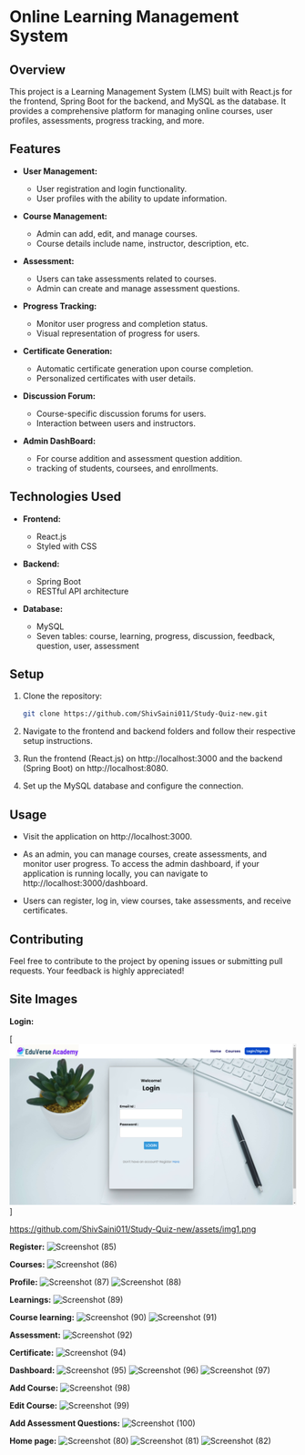 # Online Learning Management System

## Overview

This project is a Learning Management System (LMS) built with React.js for the frontend, Spring Boot for the backend, and MySQL as the database. It provides a comprehensive platform for managing online courses, user profiles, assessments, progress tracking, and more.

## Features

- **User Management:**
  - User registration and login functionality.
  - User profiles with the ability to update information.

- **Course Management:**
  - Admin can add, edit, and manage courses.
  - Course details include name, instructor, description, etc.
  
- **Assessment:**
  - Users can take assessments related to courses.
  - Admin can create and manage assessment questions.

- **Progress Tracking:**
  - Monitor user progress and completion status.
  - Visual representation of progress for users.

- **Certificate Generation:**
  - Automatic certificate generation upon course completion.
  - Personalized certificates with user details.

- **Discussion Forum:**
  - Course-specific discussion forums for users.
  - Interaction between users and instructors.

- **Admin DashBoard:**
  - For course addition and assessment question addition.
  - tracking of students, coursees, and enrollments. 

## Technologies Used

- **Frontend:**
  - React.js
  - Styled with CSS

- **Backend:**
  - Spring Boot
  - RESTful API architecture

- **Database:**
  - MySQL
  - Seven tables: course, learning, progress, discussion, feedback, question, user, assessment

## Setup

1. Clone the repository:

    ```bash
    git clone https://github.com/ShivSaini011/Study-Quiz-new.git
    ```

2. Navigate to the frontend and backend folders and follow their respective setup instructions.

3. Run the frontend (React.js) on http://localhost:3000 and the backend (Spring Boot) on http://localhost:8080.

4. Set up the MySQL database and configure the connection.

## Usage

- Visit the application on http://localhost:3000.

- As an admin, you can manage courses, create assessments, and monitor user progress. To access the admin dashboard, if your application is running locally, you can navigate to http://localhost:3000/dashboard.

- Users can register, log in, view courses, take assessments, and receive certificates.

## Contributing

Feel free to contribute to the project by opening issues or submitting pull requests. Your feedback is highly appreciated!


## Site Images
**Login:**

[![Screenshot (84)](https://github.com/ShivSaini011/Study-Quiz-new/blob/main/assets/img1.png)]

https://github.com/ShivSaini011/Study-Quiz-new/assets/img1.png

**Register:**
![Screenshot (85)](https://github.com/ShivSaini011/Study-Quiz-new/assets/101879714/7af66295-bac6-4af2-a415-d666ffc9fb00)



**Courses:**
![Screenshot (86)](https://github.com/ShivSaini011/Study-Quiz-new/assets/101879714/b466f521-29f6-4af3-a8dc-2449708b60c0)



**Profile:**
![Screenshot (87)](https://github.com/ShivSaini011/Study-Quiz-new/assets/101879714/707d3fa8-0462-4048-a740-c3f3e225c504)
![Screenshot (88)](https://github.com/ShivSaini011/Study-Quiz-new/assets/101879714/0d4b22fe-01b0-4176-b03f-8ba780eb0589)



**Learnings:**
![Screenshot (89)](https://github.com/ShivSaini011/Study-Quiz-new/assets/101879714/7179e9bd-648d-4534-8495-6403a07e9482)



**Course learning:**
![Screenshot (90)](https://github.com/ShivSaini011/Study-Quiz-new/assets/101879714/c79f58d5-d5e0-4899-85cc-fe126fdc09c5)
![Screenshot (91)](https://github.com/ShivSaini011/Study-Quiz-new/assets/101879714/79641a32-f261-433c-a183-7f262a121c9b)



**Assessment:**
![Screenshot (92)](https://github.com/ShivSaini011/Study-Quiz-new/assets/101879714/c6c2cd14-e3c3-4906-bfec-85054325542e)



**Certificate:**
![Screenshot (94)](https://github.com/ShivSaini011/Study-Quiz-new/assets/101879714/602071e3-f74c-4026-9d7c-fc1cc9aa4f58)



**Dashboard:**
![Screenshot (95)](https://github.com/ShivSaini011/Study-Quiz-new/assets/101879714/ba3a9695-cde5-437d-b05c-2c1babb1eedc)
![Screenshot (96)](https://github.com/ShivSaini011/Study-Quiz-new/assets/101879714/5383d0f6-edba-4cd3-8fb0-53ba2ca76b5c)
![Screenshot (97)](https://github.com/ShivSaini011/Study-Quiz-new/assets/101879714/d02a3ed9-40a2-403e-ad4c-743986d3bb1a)



**Add Course:**
![Screenshot (98)](https://github.com/ShivSaini011/Study-Quiz-new/assets/101879714/a57c4b2b-d8ca-4035-8153-2626298474e6)



**Edit Course:**
![Screenshot (99)](https://github.com/ShivSaini011/Study-Quiz-new/assets/101879714/4dddc1b2-435b-4a07-864d-eeb4a4d6b233)



**Add Assessment Questions:**
![Screenshot (100)](https://github.com/ShivSaini011/Study-Quiz-new/assets/101879714/91fd1e0a-b613-4814-a1b4-69827352919f)



**Home page:**
![Screenshot (80)](https://github.com/ShivSaini011/Study-Quiz-new/assets/101879714/8d67282c-0043-4ed6-ae9d-956489b27e55)
![Screenshot (81)](https://github.com/ShivSaini011/Study-Quiz-new/assets/101879714/956f27e9-3552-4411-8ff5-d2cdc640c240)
![Screenshot (82)](https://github.com/ShivSaini011/Study-Quiz-new/assets/101879714/a6550a77-605c-46e9-b038-fd2b1949575b)
